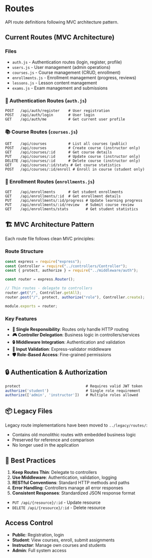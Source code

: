 # Routes

API route definitions following MVC architecture pattern.

## Current Routes (MVC Architecture)

### Files

- `auth.js` - Authentication routes (login, register, profile)
- `users.js` - User management (admin operations)
- `courses.js` - Course management (CRUD, enrollment)
- `enrollments.js` - Enrollment management (progress, reviews)
- `lessons.js` - Lesson content management
- `exams.js` - Exam management and submissions

### 🔐 Authentication Routes (`auth.js`)

```
POST   /api/auth/register    # User registration
POST   /api/auth/login       # User login
GET    /api/auth/me          # Get current user profile
```

### 📚 Course Routes (`courses.js`)

```
GET    /api/courses          # List all courses (public)
POST   /api/courses          # Create course (instructor only)
GET    /api/courses/:id      # Get course details
PUT    /api/courses/:id      # Update course (instructor only)
DELETE /api/courses/:id      # Delete course (instructor only)
GET    /api/courses/:id/stats # Get course statistics
POST   /api/courses/:id/enroll # Enroll in course (student only)
```

### 📝 Enrollment Routes (`enrollments.js`)

```
GET    /api/enrollments      # Get student enrollments
GET    /api/enrollments/:id  # Get enrollment details
PUT    /api/enrollments/:id/progress # Update learning progress
PUT    /api/enrollments/:id/review   # Submit course review
GET    /api/enrollments/stats        # Get student statistics
```

## 🏗️ MVC Architecture Pattern

Each route file follows clean MVC principles:

### Route Structure

```javascript
const express = require("express");
const Controller = require("../controllers/Controller");
const { protect, authorize } = require("../middleware/auth");

const router = express.Router();

// Thin routes - delegate to controllers
router.get("/", Controller.getAll);
router.post("/", protect, authorize("role"), Controller.create);

module.exports = router;
```

### Key Features

- **🎯 Single Responsibility**: Routes only handle HTTP routing
- **🎮 Controller Delegation**: Business logic in controllers/services
- **🔒 Middleware Integration**: Authentication and validation
- **📝 Input Validation**: Express-validator middleware
- **🛡️ Role-Based Access**: Fine-grained permissions

## 🔒 Authentication & Authorization

```javascript
protect                              # Requires valid JWT token
authorize('student')                 # Single role requirement
authorize(['admin', 'instructor'])   # Multiple roles allowed
```

## 📦 Legacy Files

Legacy route implementations have been moved to `../legacy/routes/`:

- Contains old monolithic routes with embedded business logic
- Preserved for reference and comparison
- No longer used in the application

## 🎯 Best Practices

1. **Keep Routes Thin**: Delegate to controllers
2. **Use Middleware**: Authentication, validation, logging
3. **RESTful Conventions**: Standard HTTP methods and paths
4. **Error Handling**: Controllers manage all error responses
5. **Consistent Responses**: Standardized JSON response format

- `PUT /api/{resource}/:id` - Update resource
- `DELETE /api/{resource}/:id` - Delete resource

## Access Control

- **Public**: Registration, login
- **Student**: View courses, enroll, submit assignments
- **Instructor**: Manage own courses and students
- **Admin**: Full system access
